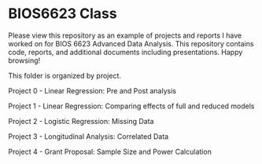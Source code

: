 # BIOS6623 Class
 
Please view this repository as an example of projects and reports I have worked on for BIOS 6623 Advanced Data Analysis. This repository contains code, reports, and additional documents including presentations. Happy browsing! 

This folder is organized by project. 

Project 0 - Linear Regression: Pre and Post analysis

Project 1 - Linear Regression: Comparing effects of full and reduced models 

Project 2 - Logistic Regression: Missing Data

Project 3 - Longitudinal Analysis: Correlated Data

Project 4 - Grant Proposal: Sample Size and Power Calculation

